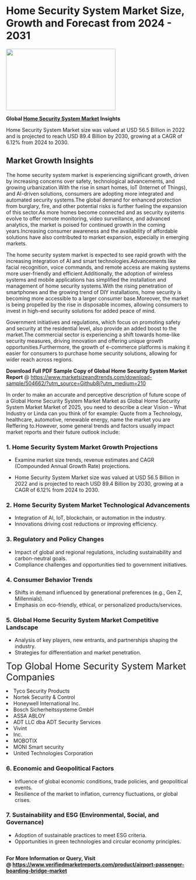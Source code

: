 <H1>Home Security System Market Size, Growth and Forecast from 2024 - 2031</H1><img class="aligncenter size-medium wp-image-584254" src="https://thirdeyenews.in/wp-content/uploads/2024/09/Global-Market-Research-300x168.jpeg" alt="" width="300" height="168" /><p><strong>Global&nbsp;<a href="https://www.marketsizeandtrends.com/download-sample/504662/?utm_source=Github8j?utm_medium=210">Home Security System Market</a> Insights</strong></p><p>Home Security System Market size was valued at USD 56.5 Billion in 2022 and is projected to reach USD 89.4 Billion by 2030, growing at a CAGR of 6.12% from 2024 to 2030.</p><p><h2>Market Growth Insights</h2> <p>The home security system market is experiencing significant growth, driven by increasing concerns over safety, technological advancements, and growing urbanization.With the rise in smart homes, IoT (Internet of Things), and AI-driven solutions, consumers are adopting more integrated and automated security systems.The global demand for enhanced protection from burglary, fire, and other potential risks is further fueling the expansion of this sector.As more homes become connected and as security systems evolve to offer remote monitoring, video surveillance, and advanced analytics, the market is poised for continued growth in the coming years.Increasing consumer awareness and the availability of affordable solutions have also contributed to market expansion, especially in emerging markets.</p> <p>The home security system market is expected to see rapid growth with the increasing integration of AI and smart technologies.Advancements like facial recognition, voice commands, and remote access are making systems more user-friendly and efficient.Additionally, the adoption of wireless systems and mobile applications has simplified the installation and management of home security systems.With the rising penetration of smartphones and the growing trend of DIY installations, home security is becoming more accessible to a larger consumer base.Moreover, the market is being propelled by the rise in disposable incomes, allowing consumers to invest in high-end security solutions for added peace of mind.</p> <p>Government initiatives and regulations, which focus on promoting safety and security at the residential level, also provide an added boost to the market.The commercial sector is experiencing a shift towards home-like security measures, driving innovation and offering unique growth opportunities.Furthermore, the growth of e-commerce platforms is making it easier for consumers to purchase home security solutions, allowing for wider reach across regions.</p> <p><span class=""><strong>Download Full PDF Sample Copy of Global Home Security System Market Report</strong> @ <a href="https://www.marketsizeandtrends.com/download-sample/504662/?utm_source=Github8j?utm_medium=210" target="_blank">https://www.marketsizeandtrends.com/download-sample/504662/?utm_source=Github8j?utm_medium=210</a></span></p><p>In order to make an accurate and perceptive description of future scope of a Global&nbsp;Home Security System Market Market as Global&nbsp;Home Security System Market Market of 2025, you need to describe a clear Vision &ndash; What Industry or Linda can you think of for example: Quote from a Technology, healthcare, automotive, renewable energy, name the market you are Reffering to.However, some general trends and factors usually impact market reports and their future outlook include:</p><h3>1.&nbsp;<strong>Home Security System Market Growth Projections</strong></h3><ul><li>Examine market size trends, revenue estimates and CAGR (Compounded Annual Growth Rate) projections.</li><li><p>Home Security System Market size was valued at USD 56.5 Billion in 2022 and is projected to reach USD 89.4 Billion by 2030, growing at a CAGR of 6.12% from 2024 to 2030.</p></li></ul><h3>2.&nbsp;<strong>Home Security System Market Technological Advancements</strong></h3><ul><li>Integration of AI, IoT, blockchain, or automation in the industry.</li><li>Innovations driving cost reductions or improving efficiency.</li></ul><h3>3.&nbsp;<strong>Regulatory and Policy Changes</strong></h3><ul><li>Impact of global and regional regulations, including sustainability and carbon-neutral goals.</li><li>Compliance challenges and opportunities tied to government initiatives.</li></ul><h3>4.&nbsp;<strong>Consumer Behavior Trends</strong></h3><ul><li>Shifts in demand influenced by generational preferences (e.g., Gen Z, Millennials).</li><li>Emphasis on eco-friendly, ethical, or personalized products/services.</li></ul><h3>5.&nbsp;<strong>Global Home Security System Market Competitive Landscape</strong></h3><ul><li>Analysis of key players, new entrants, and partnerships shaping the industry.</li><li>Strategies for differentiation and market penetration.</li></ul><p data-pm-slice="1 1 []"><span style="color: inherit; font-family: inherit; font-size: 25px;">Top Global Home Security System Market Companies</span></p><div class="" data-test-id=""><p><li>Tyco Security Products</li><li> Nortek Security & Control</li><li> Honeywell International Inc.</li><li> Bosch Sicherheitssysteme GmbH</li><li> ASSA ABLOY</li><li> ADT LLC dba ADT Security Services</li><li> Vivint</li><li> Inc.</li><li> MOBOTIX</li><li> MONI Smart security</li><li> United Technologies Corporation</li></p></div><h3>6.&nbsp;<strong>Economic and Geopolitical Factors</strong></h3><ul><li>Influence of global economic conditions, trade policies, and geopolitical events.</li><li>Resilience of the market to inflation, currency fluctuations, or global crises.</li></ul><h3>7.&nbsp;<strong>Sustainability and ESG (Environmental, Social, and Governance)</strong></h3><ul><li>Adoption of sustainable practices to meet ESG criteria.</li><li>Opportunities in green technologies and circular economy principles.</li></ul><h2><strong style="font-size: 14px;">For More Information or Query, Visit @&nbsp;</strong><a style="background-color: #ffffff; font-size: 14px;" href="https://www.marketsizeandtrends.com/report/home-security-system-market/" target="_blank">https://www.verifiedmarketreports.com/product/airport-passenger-boarding-bridge-market</a></h2>